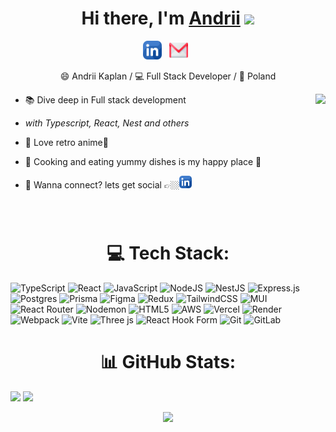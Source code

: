 <div align="center">
   <h1>Hi there, I'm <a href="https://probably-portfolio.vercel.app/">Andrii</a> <img src="https://media.giphy.com/media/hvRJCLFzcasrR4ia7z/giphy.gif" width="25px"> </h1>
</div>
  

  
<p align='center'>
   <a href="https://www.linkedin.com/in/andriikaplan"><img height="30" src="https://github.com/ProbablyNoth1ng/ProbablyNoth1ng/blob/main/assets/linkedin.png?raw=true"></a>&nbsp;&nbsp;
    <a href="mailto:andrii.kaplan.work@gmail.com"><img height="30" src="https://github.com/ProbablyNoth1ng/ProbablyNoth1ng/blob/main/assets/gmail.png?raw=true"></a>&nbsp;&nbsp;
 </p>
 <p align='center'>
   😄 Andrii Kaplan / 💻 Full Stack Developer / 📍 Poland
</p>

<img align="right" height="230px"  src="https://media4.giphy.com/media/v1.Y2lkPTc5MGI3NjExZDlwdmM4dndjc2syeDdjaDAwN282dGVuOGk2dGtpZjJrY3cxeGRpbCZlcD12MV9pbnRlcm5hbF9naWZfYnlfaWQmY3Q9Zw/jIqh3ym2s7GU/giphy.gif" />

 - 📚 Dive deep in Full stack development
 

 - <i>with Typescript, React, Nest and others</i>

   
 - 🔭 Love retro anime🌸


 - 🔪 Cooking and eating yummy dishes is my happy place 🍴

 
 - 💬 Wanna connect? lets get social 👉🏼[<img height="20" src="https://github.com/ProbablyNoth1ng/ProbablyNoth1ng/blob/main/assets/linkedin.png?raw=true" >](https://www.linkedin.com/in/andriikaplan)
 <br>


<h1 align='center' style="padding-top: 10px;">💻 Tech Stack:</h1>
<p align='center'>

![TypeScript](https://img.shields.io/badge/typescript-%23007ACC.svg?style=for-the-badge&logo=typescript&logoColor=white) ![React](https://img.shields.io/badge/react-%2320232a.svg?style=for-the-badge&logo=react&logoColor=%2361DAFB) ![JavaScript](https://img.shields.io/badge/javascript-%23323330.svg?style=for-the-badge&logo=javascript&logoColor=%23F7DF1E) ![NodeJS](https://img.shields.io/badge/node.js-6DA55F?style=for-the-badge&logo=node.js&logoColor=white)  ![NestJS](https://img.shields.io/badge/nestjs-%23E0234E.svg?style=for-the-badge&logo=nestjs&logoColor=white) ![Express.js](https://img.shields.io/badge/express.js-%23404d59.svg?style=for-the-badge&logo=express&logoColor=%2361DAFB) ![Postgres](https://img.shields.io/badge/postgres-%23316192.svg?style=for-the-badge&logo=postgresql&logoColor=white) ![Prisma](https://img.shields.io/badge/Prisma-3982CE?style=for-the-badge&logo=Prisma&logoColor=white)  ![Figma](https://img.shields.io/badge/figma-%23F24E1E.svg?style=for-the-badge&logo=figma&logoColor=white)  ![Redux](https://img.shields.io/badge/redux-%23593d88.svg?style=for-the-badge&logo=redux&logoColor=white)  ![TailwindCSS](https://img.shields.io/badge/tailwindcss-%2338B2AC.svg?style=for-the-badge&logo=tailwind-css&logoColor=white) ![MUI](https://img.shields.io/badge/MUI-%230081CB.svg?style=for-the-badge&logo=mui&logoColor=white) ![React Router](https://img.shields.io/badge/React_Router-CA4245?style=for-the-badge&logo=react-router&logoColor=white) ![Nodemon](https://img.shields.io/badge/NODEMON-%23323330.svg?style=for-the-badge&logo=nodemon&logoColor=%BBDEAD) ![HTML5](https://img.shields.io/badge/html5-%23E34F26.svg?style=for-the-badge&logo=html5&logoColor=white)  ![AWS](https://img.shields.io/badge/AWS-%23FF9900.svg?style=for-the-badge&logo=amazon-aws&logoColor=white) ![Vercel](https://img.shields.io/badge/vercel-%23000000.svg?style=for-the-badge&logo=vercel&logoColor=white) ![Render](https://img.shields.io/badge/Render-%46E3B7.svg?style=for-the-badge&logo=render&logoColor=white) ![Webpack](https://img.shields.io/badge/webpack-%238DD6F9.svg?style=for-the-badge&logo=webpack&logoColor=black) ![Vite](https://img.shields.io/badge/vite-%23646CFF.svg?style=for-the-badge&logo=vite&logoColor=white) ![Three js](https://img.shields.io/badge/threejs-black?style=for-the-badge&logo=three.js&logoColor=white)   ![React Hook Form](https://img.shields.io/badge/React%20Hook%20Form-%23EC5990.svg?style=for-the-badge&logo=reacthookform&logoColor=white) ![Git](https://img.shields.io/badge/git-%23F05033.svg?style=for-the-badge&logo=git&logoColor=white) ![GitLab](https://img.shields.io/badge/gitlab-%23181717.svg?style=for-the-badge&logo=gitlab&logoColor=white) 

 </p>


<h1 align='center'>📊 GitHub Stats:</h1>




![](https://github-readme-stats.vercel.app/api?username=ProbablyNoth1ng&theme=dark&hide_border=false&include_all_commits=false&count_private=false)
![](https://nirzak-streak-stats.vercel.app/?user=ProbablyNoth1ng&theme=dark&hide_border=false) 

<div align='center'>
<img  src="https://media0.giphy.com/media/v1.Y2lkPTc5MGI3NjExdzVpaTZmZzh5cGhkZXJ0bnJ2YjVoZ2tpdWFna2czNDJxdW1tcTM1cCZlcD12MV9pbnRlcm5hbF9naWZfYnlfaWQmY3Q9Zw/4ilFRqgbzbx4c/giphy.gif" />
</div> 


